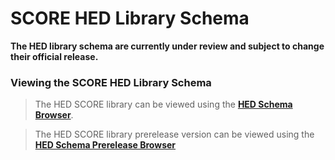 # SCORE HED Library Schema

**The HED library schema are currently under review and subject to change
their official release.**

### Viewing the SCORE HED Library Schema
> The HED SCORE library can be viewed using the [**HED Schema Browser**](https://www.hedtags.org/display_hed.html).

> The HED SCORE library prerelease version can be viewed using the [**HED Schema Prerelease Browser**](https://www.hedtags.org/display_hed_prerelease.html) 
